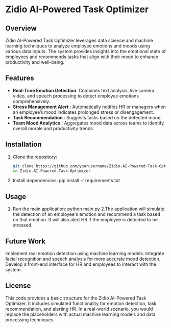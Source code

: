 # Zidio AI-Powered Task Optimizer
## Overview
Zidio AI-Powered Task Optimizer leverages data science and machine learning techniques to analyze employee emotions and moods using various data inputs. The system provides insights into the emotional state of employees and recommends tasks that align with their mood to enhance productivity and well-being.

## Features
- **Real-Time Emotion Detection**: Combines text analysis, live camera video, and speech processing to detect employee emotions comprehensively.
- **Stress Management Alert**    : Automatically notifies HR or managers when an employee’s mood indicates prolonged stress or disengagement.
- **Task Recommendation**        : Suggests tasks based on the detected mood.
- **Team Mood Analytics**        : Aggregates mood data across teams to identify overall morale and productivity trends.

## Installation
1. Clone the repository:
     ```bash
    git clone https://github.com/yourusername/Zidio-AI-Powered-Task-Optimizer.git
    cd Zidio-AI-Powered-Task-Optimizer
2. Install dependencies:
   pip install -r requirements.txt
## Usage
1. Run the main application:
   python main.py
2.The application will simulate the detection of an employee's emotion and recommend a task based on that emotion. It will also alert HR if the employee is detected to be stressed.
## Future Work
  Implement real emotion detection using machine learning models.
  Integrate facial recognition and speech analysis for more accurate mood detection.
  Develop a front-end interface for HR and employees to interact with the system.
## License
  This code provides a basic structure for the Zidio AI-Powered Task Optimizer.
  It includes simulated functionality for emotion detection, task recommendation, and alerting HR. 
  In a real-world scenario, you would replace the placeholders with actual machine learning models and data processing techniques.

   
